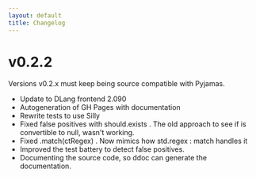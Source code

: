 ```yaml
---
layout: default
title: Changelog
---
```

# v0.2.2

Versions v0.2.x must keep being source compatible with Pyjamas.

* Update to DLang frontend 2.090
* Autogeneration of GH Pages with documentation
* Rewrite tests to use Silly
* Fixed false positives with should.exists . The old approach to see if is convertible to null, wasn't working.
* Fixed .match(ctRegex) . Now mimics how std.regex : match handles it
* Improved the test battery to detect false positives.
* Documenting the source code, so ddoc can generate the documentation.


